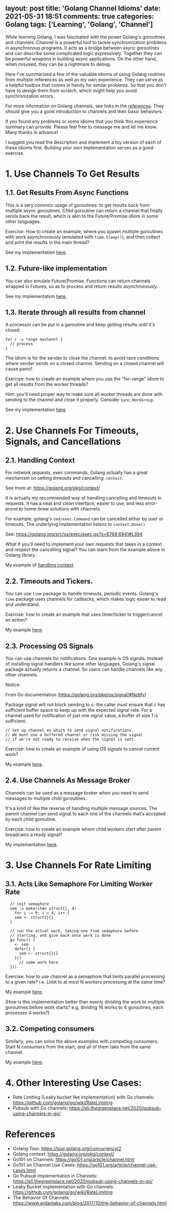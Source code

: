 layout: post
title: 'Golang Channel Idioms'
date: 2021-05-31 18:51
comments: true
categories: Golang
tags: ['Learning', 'Golang', 'Channel']
---

While learning Golang, I was fascinated with the power Golang's goroutines and channels.
Channel is a powerful tool to tackle synchronization problems
in asynchronous programs. It acts as a bridge between async goroutines and can describe 
some complicated logic expressively.
Together they can be powerful weapons in building async applications. On the other hand, when misused, they can be a nightmare to debug.

Here I've summarized a few of the valuable idioms of using Golang routines from multiple references as well as my own experience. They can serve as a helpful toolbox that comes in handy for similar problems. 
So that you don't have to design them from scratch, which might help you avoid synchronization errors.

<!--more-->

For more information on Golang channels, see links in the [references](#references). 
They should give you a good introduction to channels and their
basic behaviors.

If you found any problems or some idioms that you think this experience summary can provide. 
Please feel free to message me and let me know. Many thanks in advance!

I suggest you read the description and implement a toy version of each of these idioms first. 
Building your own implementation serves as a good exercise.

# 1. Use Channels To Get Results

## 1.1. Get Results From Async Functions

This is a very common usage of goroutines: to get results back from multiple async goroutines. Child goroutine can return a channel that finally sends back the result, which is akin to the Future/Promise idiom in some other languages.

Exercise: How to create an example, where you spawn multiple goroutines with work asynchronously (emulated with `time.Sleep()`), and then collect and print the results in the main thread?

See my implementation [here](https://github.com/hxy9243/go-examples/blob/main/src/channels/get_result.go).

## 1.2. Future-like implementation

You can also emulate Future/Promise. Functions can return channels wrapped in Futures, so as to process and return results asynchronously.

See my implementation [here](https://github.com/hxy9243/go-examples/blob/main/src/channels/future.go).

## 1.3. Iterate through all results from channel

A processor can be put in a goroutine and keep getting results until it's closed.

```golang
for r := range mychannl {
  // process
}
```

The idiom is for the sender to close the channel. to avoid race conditions where sender sends on a closed channel. Sending on a closed channel will cause panic!

Exercise: how to create an example where you use the "for-range" idiom to get all results from the worker threads?

Hint: you'll need proper way to make sure all worker threads are done with sending to the channel and close it properly. Consider `sync.WorkGroup`.

See my implementation [here](https://github.com/hxy9243/go-examples/blob/main/src/channels/iterate_channel.go)

# 2. Use Channels For Timeouts, Signals, and Cancellations

## 2.1. Handling Context

For network requests, exec commands, Golang actually has a great mechanism on setting timeouts and cancelling: `context`.

See more at: https://golang.org/pkg/context/

It is actually my recommended way of handling cancelling and timeouts in requests. It has a neat and clean interface, easier to use, and less error-prone to home-brew solutions with channels.

For example, golang's `cmd/exec.Command` can be cancelled either by user or timeouts. 
The underlying implementation listens to `context.Done()` 

See: https://golang.org/src/os/exec/exec.go?s=6768:6841#L394

What if you'll need to implement your own requests that takes in a context and respect the cancelling signal? You can learn from the example above in Golang library.

My example of [handling context](https://github.com/hxy9243/go-examples/blob/main/src/channels/context.go).

## 2.2. Timeouts and Tickers.

You can use `time` package to handle timeouts, periodic events. 
Golang's `time` package uses channels for callbacks, which makes logic easier to read and understand.

Exercise: how to create an example that uses timer/ticker to trigger/cancel an action?

My example [here](https://github.com/hxy9243/go-examples/blob/main/src/channels/timer.go).

## 2.3. Processing OS Signals

You can use channels for notifications. One example is OS signals.
Instead of installing signal handlers like some other languages, Golang's signal package actually returns a channel. So users can handle channels like any other channels.

Notice:

From Go documentation (https://golang.org/pkg/os/signal/#Notify)

Package signal will not block sending to c: the caller must ensure that c has sufficient buffer space to keep up with the expected signal rate. For a channel used for notification of just one signal value, a buffer of size 1 is sufficient. 

```
// Set up channel on which to send signal notifications.
// We must use a buffered channel or risk missing the signal
// if we're not ready to receive when the signal is sent.
```

Exercise: how to create an example of using OS signals to cancel current work?

My example [here](https://github.com/hxy9243/go-examples/blob/main/src/channels/signal.go).

## 2.4. Use Channels As Message Broker

Channels can be used as a message broker when you need to send messages to multiple child goroutines.

It's a kind of like the reverse of handling multiple message sources. The parent channel can send signal to each one of the channels that's accepted by each child goroutine.

Exercise: how to create an example where child workers start after parent broadcasts a ready signal?

My implementation [here](https://github.com/hxy9243/go-examples/blob/main/src/channels/message_broker.go).

# 3. Use Channels For Rate Limiting

## 3.1. Acts Like Semaphore For Limiting Worker Rate

```golang
  // init semaphore
  sem := make(chan struct{}, 4)
    for i := 0; i < 4; i++ {
    sem <- struct{}{}
  }

  // run the actual work, taking one from semaphore before
  // starting, and give back once work is done
  go func() {
    <- sem
    defer() {
      sem <- struct{}{}
    }()
	  // some work here
  }()
```

Exercise: how to use channel as a semaphore that limits parallel processing to a given rate? i.e. Limit to at most N workers processing at the same time? 

My example [here](https://github.com/hxy9243/go-examples/blob/main/src/channels/semaphore.go).

(How is this implementation better than evenly dividing the work to multiple goroutines before work starts? e.g. dividing 16 works to 4 goroutines, each processes 4 works?)

## 3.2. Competing consumers

Similarly, you can solve the above examples with competing consumers. Start N consumers from the start, and all of them take from the same channel.

My example [here](https://github.com/hxy9243/go-examples/blob/main/src/channels/consumers.go).

# 4. Other Interesting Use Cases:

- Rate Limiting (Leaky bucket like implementation) with Go channels: https://github.com/golang/go/wiki/RateLimiting
- Pubsub with Go channels: https://eli.thegreenplace.net/2020/pubsub-using-channels-in-go/

# References

- Golang Tour: https://tour.golang.org/concurrency/2
- Golang context: https://golang.org/pkg/context/
- Go101 on Channels: https://go101.org/article/channel.html
- Go101 on Channel Use Cases: https://go101.org/article/channel-use-cases.html
- Go Pubsub implementation in Channels: https://eli.thegreenplace.net/2020/pubsub-using-channels-in-go/
- Leaky Bucket implementation with Go channels: https://github.com/golang/go/wiki/RateLimiting
- The Behavior Of Channels: https://www.ardanlabs.com/blog/2017/10/the-behavior-of-channels.html


